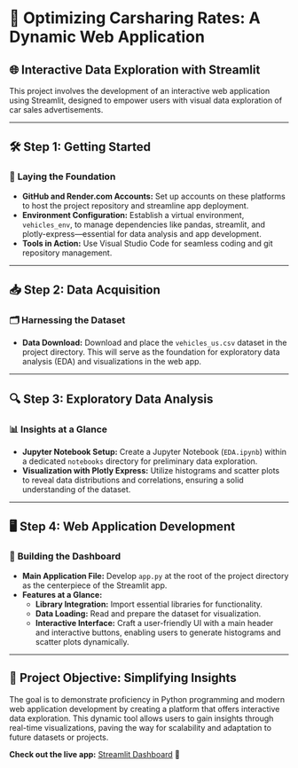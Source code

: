# 🚀 **Optimizing Carsharing Rates: A Dynamic Web Application**

## 🌐 **Interactive Data Exploration with Streamlit**

This project involves the development of an interactive web application using Streamlit, designed to empower users with visual data exploration of car sales advertisements.

---

## 🛠️ **Step 1: Getting Started**

### 🔧 **Laying the Foundation**
- **GitHub and Render.com Accounts:** Set up accounts on these platforms to host the project repository and streamline app deployment.
- **Environment Configuration:** Establish a virtual environment, `vehicles_env`, to manage dependencies like pandas, streamlit, and plotly-express—essential for data analysis and app development.
- **Tools in Action:** Use Visual Studio Code for seamless coding and git repository management.

---

## 📥 **Step 2: Data Acquisition**

### 🗂️ **Harnessing the Dataset**
- **Data Download:** Download and place the `vehicles_us.csv` dataset in the project directory. This will serve as the foundation for exploratory data analysis (EDA) and visualizations in the web app.

---

## 🔍 **Step 3: Exploratory Data Analysis**

### 📊 **Insights at a Glance**
- **Jupyter Notebook Setup:** Create a Jupyter Notebook (`EDA.ipynb`) within a dedicated `notebooks` directory for preliminary data exploration.
- **Visualization with Plotly Express:** Utilize histograms and scatter plots to reveal data distributions and correlations, ensuring a solid understanding of the dataset.

---

## 🖥️ **Step 4: Web Application Development**

### 🌟 **Building the Dashboard**
- **Main Application File:** Develop `app.py` at the root of the project directory as the centerpiece of the Streamlit app.
- **Features at a Glance:**
  - **Library Integration:** Import essential libraries for functionality.
  - **Data Loading:** Read and prepare the dataset for visualization.
  - **Interactive Interface:** Craft a user-friendly UI with a main header and interactive buttons, enabling users to generate histograms and scatter plots dynamically.

---

## 🎯 **Project Objective: Simplifying Insights**

The goal is to demonstrate proficiency in Python programming and modern web application development by creating a platform that offers interactive data exploration. This dynamic tool allows users to gain insights through real-time visualizations, paving the way for scalability and adaptation to future datasets or projects.

**Check out the live app:** [Streamlit Dashboard](https://sprint-5-diua.onrender.com) 🌟



